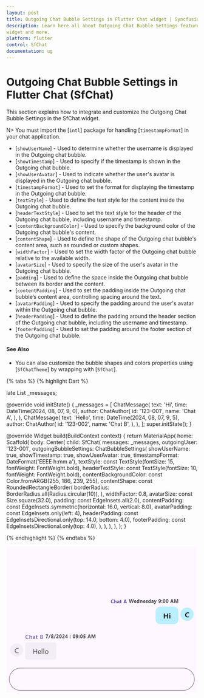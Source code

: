 ```yaml
---
layout: post
title: Outgoing Chat Bubble Settings in Flutter Chat widget | Syncfusion
description: Learn here all about Outgoing Chat Bubble Settings feature of Syncfusion Flutter Chat (SfChat)
widget and more.
platform: flutter
control: SfChat
documentation: ug
---
```


# Outgoing Chat Bubble Settings in Flutter Chat (SfChat)
This section explains how to integrate and customize the Outgoing Chat Bubble Settings in the SfChat widget.

N> You must import the [`intl`] package for handling [`timestampFormat`] in your chat application.

* [`showUserName`] - Used to determine whether the username is displayed in the Outgoing chat bubble.
* [`showTimestamp`] - Used to specify if the timestamp is shown in the Outgoing chat bubble.
* [`showUserAvatar`] - Used to indicate whether the user's avatar is displayed in the Outgoing chat bubble.
* [`timestampFormat`] - Used to set the format for displaying the timestamp in the Outgoing chat bubble.
* [`textStyle`] - Used to define the text style for the content inside the Outgoing chat bubble.
* [`headerTextStyle`] - Used to set the text style for the header of the Outgoing chat bubble, including username and timestamp.
* [`contentBackgroundColor`] - Used to specify the background color of the Outgoing chat bubble's content.
* [`contentShape`] - Used to define the shape of the Outgoing chat bubble's content area, such as rounded or custom shapes.
* [`widthFactor`] - Used to set the width factor of the Outgoing chat bubble relative to the available width.
* [`avatarSize`] - Used to specify the size of the user's avatar in the Outgoing chat bubble.
* [`padding`] - Used to define the space inside the Outgoing chat bubble between its border and the content.
* [`contentPadding`] - Used to set the padding inside the Outgoing chat bubble’s content area, controlling spacing around the text.
* [`avatarPadding`] - Used to specify the padding around the user's avatar within the Outgoing chat bubble.
* [`headerPadding`] - Used to define the padding around the header section of the Outgoing chat bubble, including the username and timestamp.
* [`footerPadding`] - Used to set the padding around the footer section of the Outgoing chat bubble.

#### See Also

* You can also customize the bubble shapes and colors properties using [`SfChatTheme`] by wrapping with [`SfChat`].

{% tabs %}
{% highlight Dart %}

late List<ChatMessage> _messages;

@override
void initState() {
  _messages = <ChatMessage>[
    ChatMessage(
      text: 'Hi',
      time: DateTime(2024, 08, 07, 9, 0),
      author: ChatAuthor(
        id: '123-001',
        name: 'Chat A',
      ),
    ),
    ChatMessage(
      text: 'Hello',
      time: DateTime(2024, 08, 07, 9, 5),
      author: ChatAuthor(
        id: '123-002',
        name: 'Chat B',
      ),
    ),
  ];
  super.initState();
}

@override
Widget build(BuildContext context) {
  return MaterialApp(
    home: Scaffold(
      body: Center(
        child: SfChat(
          messages: _messages,
          outgoingUser: '123-001',
          outgoingBubbleSettings: ChatBubbleSettings(
            showUserName: true,
            showTimestamp: true,
            showUserAvatar: true,
            timestampFormat: DateFormat('EEEE h:mm a'),
            textStyle:
                const TextStyle(fontSize: 15, fontWeight: FontWeight.bold),
            headerTextStyle:
                const TextStyle(fontSize: 10, fontWeight: FontWeight.bold),
            contentBackgroundColor: const Color.fromARGB(255, 186, 239, 255),
            contentShape: const RoundedRectangleBorder(
              borderRadius: BorderRadius.all(Radius.circular(10)),
            ),
            widthFactor: 0.8,
            avatarSize: const Size.square(32.0),
            padding: const EdgeInsets.all(2.0),
            contentPadding:
                const EdgeInsets.symmetric(horizontal: 16.0, vertical: 8.0),
            avatarPadding: const EdgeInsets.only(left: 4),
            headerPadding:
                const EdgeInsetsDirectional.only(top: 14.0, bottom: 4.0),
            footerPadding: const EdgeInsetsDirectional.only(top: 4.0),
          ),
        ),
      ),
    ),
  );
}

{% endhighlight %}
{% endtabs %}

![Chat outgoingBubbleSettings support](images/outgoing-bubble-settings/outgoingbubblesettings-chat.png)